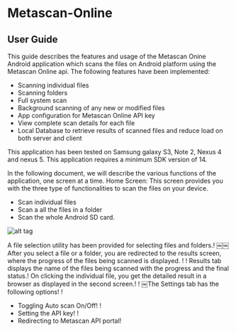 Metascan-Online
===============
User Guide
-----------
This guide describes the features and usage of the Metascan Onine Android application which scans the files on Android platform using the Metascan Online api. 
The following features have been implemented:

- Scanning individual files
- Scanning folders
- Full system scan
- Background scanning of any new or modified files 
- App configuration for Metascan Online API key 
- View complete scan details for each file
- Local Database to retrieve results of scanned files and reduce load on both server and client

This application has been tested on Samsung galaxy S3, Note 2, Nexus 4 and nexus 5.
This application requires a minimum SDK version of 14.

In the following document, we will describe the various functions of the application, one screen at a time.
Home Screen: This screen provides you with the three type of functionalities to scan the files on your device.

- Scan individual files
- Scan a all the files in a folder
- Scan the whole Android SD card.

![alt tag](https://raw2.github.com/tanmaygarg/Metascan-Online/master/Screenshots/Main%20Screen)

A file selection utility has been provided for selecting files and folders.!
￼￼
After you select a file or a folder, you are redirected to the results screen, where the progress of the files being scanned is displayed. !
!
Results tab displays the name of the files being scanned with the progress and the final status.!
On clicking the individual file, you get the detailed result in a browser as displayed in the second screen.!
!
￼The Settings tab has the following options! !
- Toggling Auto scan On/Off! !
- Setting the API key! !
- Redirecting to Metascan API portal!

